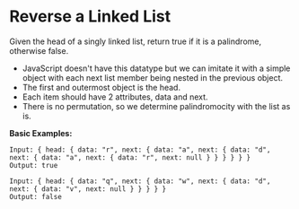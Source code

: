 # Reverse a Linked List

Given the head of a singly linked list, return true if it is a palindrome, otherwise false.
 - JavaScript doesn't have this datatype but we can imitate it with a simple object with each next list member being nested in the previous object.
 - The first and outermost object is the head.
 - Each item should have 2 attributes, data and next.
 - There is no permutation, so we determine palindromocity with the list as is.

**Basic Examples:**
```
Input: { head: { data: "r", next: { data: "a", next: { data: "d", next: { data: "a", next: { data: "r", next: null } } } } } }
Output: true

Input: { head: { data: "q", next: { data: "w", next: { data: "d", next: { data: "v", next: null } } } } }
Output: false
```

